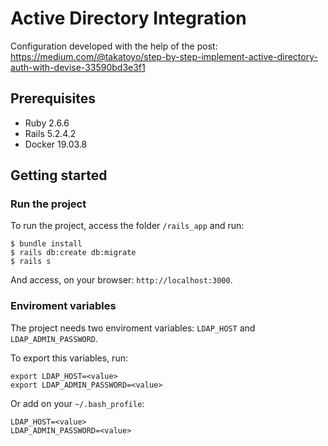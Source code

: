 # Active Directory Integration

Configuration developed with the help of the post: https://medium.com/@takatoyo/step-by-step-implement-active-directory-auth-with-devise-33590bd3e3f1

## Prerequisites

- Ruby 2.6.6
- Rails 5.2.4.2
- Docker 19.03.8

## Getting started

### Run the project

To run the project, access the folder `/rails_app` and run:

```
$ bundle install
$ rails db:create db:migrate
$ rails s
```

And access, on your browser: `http://localhost:3000`.

### Enviroment variables

The project needs two enviroment variables: `LDAP_HOST` and `LDAP_ADMIN_PASSWORD`.

To export this variables, run:

```
export LDAP_HOST=<value>
export LDAP_ADMIN_PASSWORD=<value>
```

Or add on your `~/.bash_profile`:

```
LDAP_HOST=<value>
LDAP_ADMIN_PASSWORD=<value>
```
